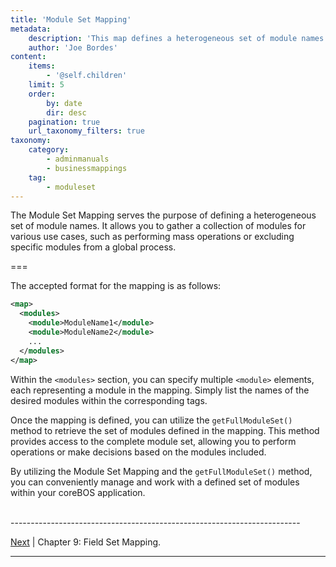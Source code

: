 ```yaml
---
title: 'Module Set Mapping'
metadata:
    description: 'This map defines a heterogeneous set of module names. Simply a bunch of modules.'
    author: 'Joe Bordes'
content:
    items:
        - '@self.children'
    limit: 5
    order:
        by: date
        dir: desc
    pagination: true
    url_taxonomy_filters: true
taxonomy:
    category:
        - adminmanuals
        - businessmappings
    tag:
        - moduleset
---
```


The Module Set Mapping serves the purpose of defining a heterogeneous set of module names. It allows you to gather a collection of modules for various use cases, such as performing mass operations or excluding specific modules from a global process.

===

The accepted format for the mapping is as follows:

```xml
<map>
  <modules>
    <module>ModuleName1</module>
    <module>ModuleName2</module>
    ...
  </modules> 
</map>
```

Within the `<modules>` section, you can specify multiple `<module>` elements, each representing a module in the mapping. Simply list the names of the desired modules within the corresponding tags.

Once the mapping is defined, you can utilize the `getFullModuleSet()` method to retrieve the set of modules defined in the mapping. This method provides access to the complete module set, allowing you to perform operations or make decisions based on the modules included.

By utilizing the Module Set Mapping and the `getFullModuleSet()` method, you can conveniently manage and work with a defined set of modules within your coreBOS application.

<br>
------------------------------------------------------------------------

[Next](../10.field_set) | Chapter 9: Field Set Mapping.

------------------------------------------------------------------------